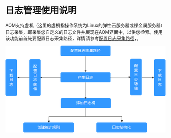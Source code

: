 # 日志管理使用说明<a name="aom_02_000901"></a>

AOM支持虚机（这里的虚机指操作系统为Linux的弹性云服务器或裸金属服务器）日志采集，即采集您自定义的日志文件并展现在AOM界面中，以供您检索。使用该功能前首先要配置日志采集路径，详情请参考[配置日志采集路径](配置日志采集路径.md)，。

![](figures/zh-cn_image_0263893629.png)

